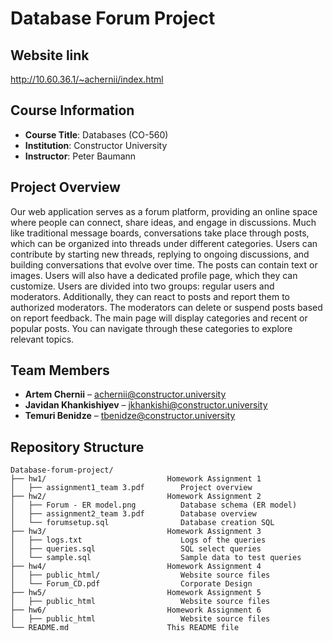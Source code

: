 # Database Forum Project

## Website link

http://10.60.36.1/~achernii/index.html

## Course Information

- **Course Title**: Databases (CO-560)
- **Institution**: Constructor University
- **Instructor**: Peter Baumann

## Project Overview

Our web application serves as a forum platform, providing an online space where people can connect, share ideas, and engage in discussions. Much like traditional message boards, conversations take place through posts, which can be organized into threads under different categories. Users can contribute by starting new threads, replying to ongoing discussions, and building conversations that evolve over time. The posts can contain text or images. Users will also have a dedicated profile page, which they can customize. Users are divided into two groups: regular users and moderators. Additionally, they can react to posts and report them to authorized moderators. The moderators can delete or suspend posts based on report feedback. The main page will display categories and recent or popular posts. You can navigate through these categories to explore relevant topics.

## Team Members

- **Artem Chernii** – achernii@constructor.university
- **Javidan Khankishiyev** – jkhankishi@constructor.university
- **Temuri Benidze** – tbenidze@constructor.university

## Repository Structure

```
Database-forum-project/
├── hw1/                           Homework Assignment 1
│   ├── assignment1_team 3.pdf        Project overview
├── hw2/                           Homework Assignment 2
│   ├── Forum - ER model.png          Database schema (ER model)
│   ├── assignment2_team 3.pdf        Database overview
│   └── forumsetup.sql                Database creation SQL
├── hw3/                           Homework Assignment 3
│   ├── logs.txt                      Logs of the queries
│   ├── queries.sql                   SQL select queries 
│   └── sample.sql                    Sample data to test queries
├── hw4/                           Homework Assignment 4
│   ├── public_html/                  Website source files
│   └── Forum_CD.pdf                  Corporate Design
├── hw5/                           Homework Assignment 5
│   ├── public_html                   Website source files
├── hw6/                           Homework Assignment 6
│   ├── public_html                   Website source files
└── README.md                      This README file
```
